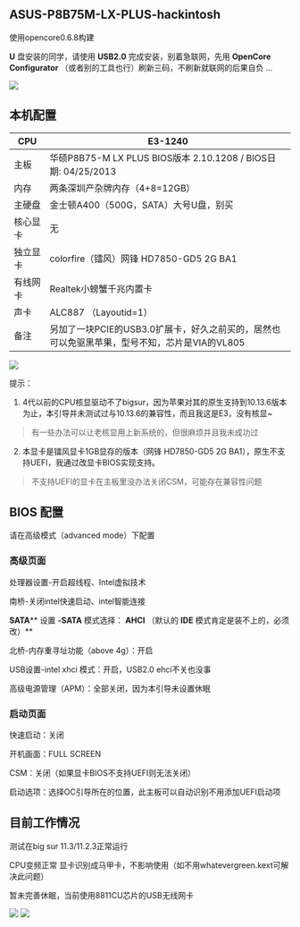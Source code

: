 
## **ASUS-P8B75M-LX-PLUS-hackintosh**

使用opencore0.6.8构建

**U** 盘安装的同学，请使用 ****USB2.0**** 完成安装，别着急联网，先用 ****OpenCore Configurator**** （或者别的工具也行）刷新三码，不刷新就联网的后果自负 ...

![](https://github.com/xcdd/asus-p8b75m-hackintosh/blob/main/picture/image.png)

## **本机配置**

| CPU | E3-1240 |
| --- | --- |
| 主板 | 华硕P8B75-M LX PLUS BIOS版本 2.10.1208 / BIOS日期: 04/25/2013 |
| 内存 | 两条深圳产杂牌内存（4+8=12GB） |
| 主硬盘 | 金士顿A400（500G，SATA）大号U盘，别买 |
| 核心显卡 | 无 |
| 独立显卡 | colorfire（镭风）网锋 HD7850-GD5 2G BA1 |
| 有线网卡 | Realtek小螃蟹千兆内置卡 |
| 声卡 | ALC887 （Layoutid=1） |
| 备注 | 另加了一块PCIE的USB3.0扩展卡，好久之前买的，居然也可以免驱黑苹果，型号不知，芯片是VIA的VL805 |

![](https://github.com/xcdd/asus-p8b75m-hackintosh/blob/main/picture/Luban_161959580424632e6c949-10f2-4651-af2e-ad46e9648540.jpeg)

提示：

1. 4代以前的CPU核显驱动不了bigsur，因为苹果对其的原生支持到10.13.6版本为止，本引导并未测试过与10.13.6的兼容性，而且我这是E3，没有核显~
> 有一些办法可以让老核显用上新系统的，但很麻烦并且我未成功过

2. 本显卡是镭风显卡1GB显存的版本（网锋 HD7850-GD5 2G BA1），原生不支持UEFI，我通过改显卡BIOS实现支持。
> 不支持UEFI的显卡在主板里没办法关闭CSM，可能存在兼容性问题
 
## BIOS 配置

请在高级模式（advanced mode）下配置

### **高级页面**

处理器设置-开启超线程、Intel虚拟技术

南桥-关闭intel快速启动、intel智能连接

**SATA**** 设置 ****-SATA**** 模式选择： ****AHCI**** （默认的 ****IDE**** 模式肯定是装不上的，必须改）**

北桥-内存重寻址功能（above 4g）：开启

USB设置-intel xhci 模式：开启，USB2.0 ehci不关也没事

高级电源管理（APM）：全部关闭，因为本引导未设置休眠


### **启动页面**

快速启动：关闭

开机画面：FULL SCREEN

CSM：关闭（如果显卡BIOS不支持UEFI则无法关闭）

启动选项：选择OC引导所在的位置，此主板可以自动识别不用添加UEFI启动项

## **目前工作情况**
测试在big sur 11.3/11.2.3正常运行

CPU变频正常 显卡识别成马甲卡，不影响使用（如不用whatevergreen.kext可解决此问题）

暂未完善休眠，当前使用8811CU芯片的USB无线网卡

![](https://github.com/xcdd/asus-p8b75m-hackintosh/blob/main/picture/c54588af-2239-4494-93ee-f84c08b8a44c.png)
![](https://github.com/xcdd/asus-p8b75m-hackintosh/blob/main/picture/1bedd7d3-0e3d-4790-b1fb-3d92baf2902d.png)
